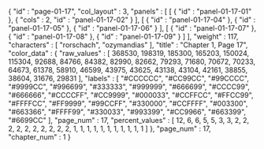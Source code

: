 {
  "id" : "page-01-17",
  "col_layout" : 3,
  "panels" : [
    [
      {
        "id" : "panel-01-17-01"
      },
      {
        "cols" : 2,
        "id" : "panel-01-17-02"
      }
    ],
    [
      {
        "id" : "panel-01-17-04"
      },
      {
        "id" : "panel-01-17-05"
      },
      {
        "id" : "panel-01-17-06"
      }
    ],
    [
      {
        "id" : "panel-01-17-07"
      },
      {
        "id" : "panel-01-17-08"
      },
      {
        "id" : "panel-01-17-09"
      }
    ]
  ],
  "weight" : 117,
  "characters" : [
    "rorschach",
    "ozymandias"
  ],
  "title" : "Chapter 1, Page 17",
  "color_data" : {
    "raw_values" : [
      368530,
      198319,
      185300,
      165203,
      150024,
      115304,
      92688,
      84766,
      84382,
      82990,
      82662,
      79293,
      71680,
      70672,
      70233,
      64673,
      61378,
      58910,
      46599,
      43975,
      43625,
      43138,
      43104,
      42161,
      38855,
      38604,
      31676,
      29831
    ],
    "labels" : [
      "#CCCCCC",
      "#CC99CC",
      "#99CCCC",
      "#9999CC",
      "#996699",
      "#333333",
      "#999999",
      "#666699",
      "#CCCC99",
      "#666666",
      "#CCCCFF",
      "#CC9999",
      "#000033",
      "#CCFFCC",
      "#FFCC99",
      "#FFFFCC",
      "#FF9999",
      "#99CCFF",
      "#330000",
      "#CCFFFF",
      "#003300",
      "#663366",
      "#FFFF99",
      "#330033",
      "#993399",
      "#CC9966",
      "#663399",
      "#6699CC"
    ],
    "page_num" : 17,
    "percent_values" : [
      12,
      6,
      6,
      5,
      5,
      3,
      3,
      2,
      2,
      2,
      2,
      2,
      2,
      2,
      2,
      2,
      2,
      1,
      1,
      1,
      1,
      1,
      1,
      1,
      1,
      1,
      1,
      1
    ]
  },
  "page_num" : 17,
  "chapter_num" : 1
}

